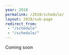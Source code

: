 ```yaml
---
year: 2018
permalink: /2018/schedule/
layout: 2018/sub-page
redirect_from:
 - "/schedule"
 - "/schedule/"
---
```


<div class="container text-center">Coming soon</div>

<!--
{% capture snippet_path %}{{ page.permalink }}snippets/{% endcapture %}
<section id="schedule" class="main-content text-center">
	<div class="container">

{% for page in site.pages %}
{% if page.path contains snippet_path %}
{{ page.content }}
{% endif %}
{% endfor %}
	</div>
  <div> <b>please note:</b> this schedule is subject to change </div>
</section>
-->
